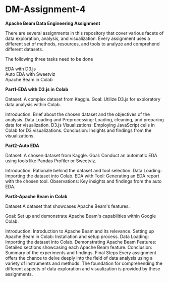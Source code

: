 # DM-Assignment-4

__Apache Beam Data Engineering Assignment__

There are several assignments in this repository that cover various facets of data exploration, analysis, and visualization. Every assignment uses a different set of methods, resources, and tools to analyze and comprehend different datasets.

The following three tasks need to be done

EDA with D3.js    
Auto EDA with Sweetviz  
Apache Beam in Colab   


__Part1-EDA with D3.js in Colab__

Dataset: A complex dataset from Kaggle.
Goal: Utilize D3.js for exploratory data analysis within Colab.

Introduction: Brief about the chosen dataset and the objectives of the analysis.
Data Loading and Preprocessing: Loading, cleaning, and preparing data for visualization.
D3.js Visualizations: Employing JavaScript cells in Colab for D3 visualizations.
Conclusion: Insights and findings from the visualizations.    

__Part2-Auto EDA__

Dataset: A chosen dataset from Kaggle.
Goal: Conduct an automatic EDA using tools like Pandas Profiler or Sweetviz.


Introduction: Rationale behind the dataset and tool selection.
Data Loading: Importing the dataset into Colab.
EDA with Tool: Generating an EDA report with the chosen tool.
Observations: Key insights and findings from the auto EDA.    

__Part3-Apache Beam in Colab__

Dataset:A dataset that showcases Apache Beam's features.

Goal: Set up and demonstrate Apache Beam's capabilities within Google Colab.


Introduction: Introduction to Apache Beam and its relevance.
Setting up Apache Beam in Colab: Installation and setup process.
Data Loading: Importing the dataset into Colab.
Demonstrating Apache Beam Features: Detailed sections showcasing each Apache Beam feature.
Conclusion: Summary of the experiments and findings.
Final Steps
Every assignment offers the chance to delve deeply into the field of data analysis using a variety of instruments and methods. The foundation for comprehending the different aspects of data exploration and visualization is provided by these assignments.
